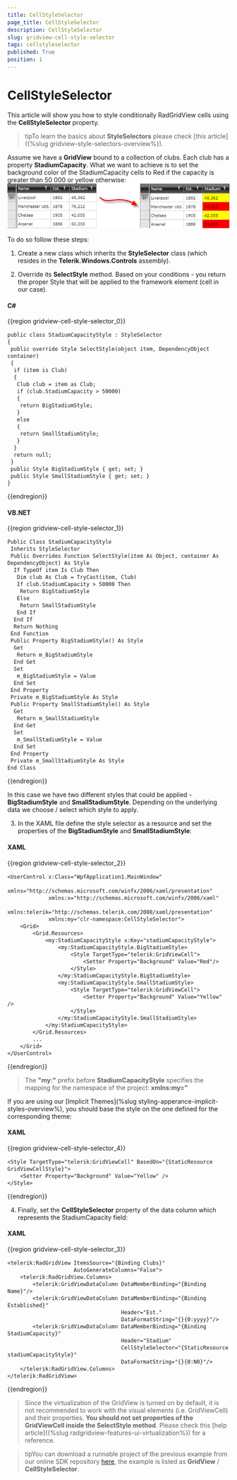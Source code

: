 ```yaml
---
title: CellStyleSelector
page_title: CellStyleSelector
description: CellStyleSelector
slug: gridview-cell-style-selector
tags: cellstyleselector
published: True
position: 1
---
```


# CellStyleSelector

This article will show you how to style conditionally RadGridView cells using the __CellStyleSelector__ property.
		

>tipTo learn the basics about __StyleSelectors__ please check [this article]({%slug gridview-style-selectors-overview%}).
		  

Assume we have a __GridView__ bound to a collection of clubs. Each club has a property __StadiumCapacity__. What we want to achieve is to set the background color of the StadiumCapacity cells to Red if the capacity is greater than 50 000 or yellow otherwise:![](images/gridview_cellstyleselector.png)



To do so follow these steps:

1. Create a new class which inherits the __StyleSelector__ class (which resides in the __Telerik.Windows.Controls__ assembly).

2. Override its __SelectStyle__ method. Based on your conditions - you return the proper Style that will be applied to the framework element (cell in our case).

#### __C#__

{{region gridview-cell-style-selector_0}}

	public class StadiumCapacityStyle : StyleSelector
	{
	 public override Style SelectStyle(object item, DependencyObject container)
	 {
	  if (item is Club)
	  {
	   Club club = item as Club;
	   if (club.StadiumCapacity > 50000)
	   {
	    return BigStadiumStyle;
	   }
	   else
	   {
	    return SmallStadiumStyle;
	   }
	  }
	  return null;
	 }
	 public Style BigStadiumStyle { get; set; }
	 public Style SmallStadiumStyle { get; set; }
	}
{{endregion}}

#### __VB.NET__

{{region gridview-cell-style-selector_1}}

	Public Class StadiumCapacityStyle
	 Inherits StyleSelector
	 Public Overrides Function SelectStyle(item As Object, container As DependencyObject) As Style
	  If TypeOf item Is Club Then
	   Dim club As Club = TryCast(item, Club)
	   If club.StadiumCapacity > 50000 Then
	    Return BigStadiumStyle
	   Else
	    Return SmallStadiumStyle
	   End If
	  End If
	  Return Nothing
	 End Function
	 Public Property BigStadiumStyle() As Style
	  Get
	   Return m_BigStadiumStyle
	  End Get
	  Set
	   m_BigStadiumStyle = Value
	  End Set
	 End Property
	 Private m_BigStadiumStyle As Style
	 Public Property SmallStadiumStyle() As Style
	  Get
	   Return m_SmallStadiumStyle
	  End Get
	  Set
	   m_SmallStadiumStyle = Value
	  End Set
	 End Property
	 Private m_SmallStadiumStyle As Style
	End Class
{{endregion}}

In this case we have two different styles that could be applied - __BigStadiumStyle__ and __SmallStadiumStyle__. Depending on the underlying data we choose / select which style to apply.

3. In the XAML file define the style selector as a resource and set the properties of the __BigStadiumStyle__ and __SmallStadiumStyle__:

#### __XAML__

{{region gridview-cell-style-selector_2}}

	<UserControl x:Class="WpfApplication1.MainWindow"
				 xmlns="http://schemas.microsoft.com/winfx/2006/xaml/presentation"
				 xmlns:x="http://schemas.microsoft.com/winfx/2006/xaml"
				 xmlns:telerik="http://schemas.telerik.com/2008/xaml/presentation"
				 xmlns:my="clr-namespace:CellStyleSelector">
		<Grid>
			<Grid.Resources>
				<my:StadiumCapacityStyle x:Key="stadiumCapacityStyle">
					<my:StadiumCapacityStyle.BigStadiumStyle>
						<Style TargetType="telerik:GridViewCell">
							<Setter Property="Background" Value="Red"/>
						</Style>
					</my:StadiumCapacityStyle.BigStadiumStyle>
					<my:StadiumCapacityStyle.SmallStadiumStyle>
						<Style TargetType="telerik:GridViewCell">
							<Setter Property="Background" Value="Yellow" />
						</Style>
					</my:StadiumCapacityStyle.SmallStadiumStyle>
				</my:StadiumCapacityStyle>
			</Grid.Resources>
			...
		</Grid>
	</UserControl>
{{endregion}}

>The __"my:"__ prefix before __StadiumCapacityStyle__ specifies the mapping for the namespace of the project: __xmlns:my="__

If you are using our [Implicit Themes](%slug styling-apperance-implicit-styles-overview%), you should base the style on the one defined for the corresponding theme:

#### __XAML__

{{region gridview-cell-style-selector_4}}

	<Style TargetType="telerik:GridViewCell" BasedOn="{StaticResource GridViewCellStyle}">
		<Setter Property="Background" Value="Yellow" />
	</Style>
{{endregion}}

4. Finally, set the __CellStyleSelector__ property of the data column which represents the StadiumCapacity field:

#### __XAML__

{{region gridview-cell-style-selector_3}}

	<telerik:RadGridView ItemsSource="{Binding Clubs}"                   
	                     AutoGenerateColumns="False">
	    <telerik:RadGridView.Columns>
	        <telerik:GridViewDataColumn DataMemberBinding="{Binding Name}"/>
	        <telerik:GridViewDataColumn DataMemberBinding="{Binding Established}"
	                                    Header="Est."
	                                    DataFormatString="{}{0:yyyy}"/>
	        <telerik:GridViewDataColumn DataMemberBinding="{Binding StadiumCapacity}"
	                                    Header="Stadium"
	                                    CellStyleSelector="{StaticResource stadiumCapacityStyle}"
	                                    DataFormatString="{}{0:N0}"/>
	    </telerik:RadGridView.Columns>
	</telerik:RadGridView>
{{endregion}}

>Since the virtualization of the GridView is turned on by default, it is not recommended to work with the visual elements (i.e. GridViewCell) and their properties. __You should not set properties of the GridViewCell inside the SelectStyle method__. Please check this [help article]({%slug radgridview-features-ui-virtualization%}) for a reference.

>tipYou can download a runnable project of the previous example from our online SDK repository [here](https://github.com/telerik/xaml-sdk/), the example is listed as __GridView__ / __CellStyleSelector__.
          
